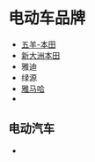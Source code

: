 # 电动车品牌

* [五羊-本田](http://www.wuyang-honda.com/)
* [新大洲本田](https://www.honda-sundiro.com/)
* 雅迪
* 绿源
* [雅马哈](https://www.yamaha-motor.com.cn/icats/)
* 





## 电动汽车

* 

